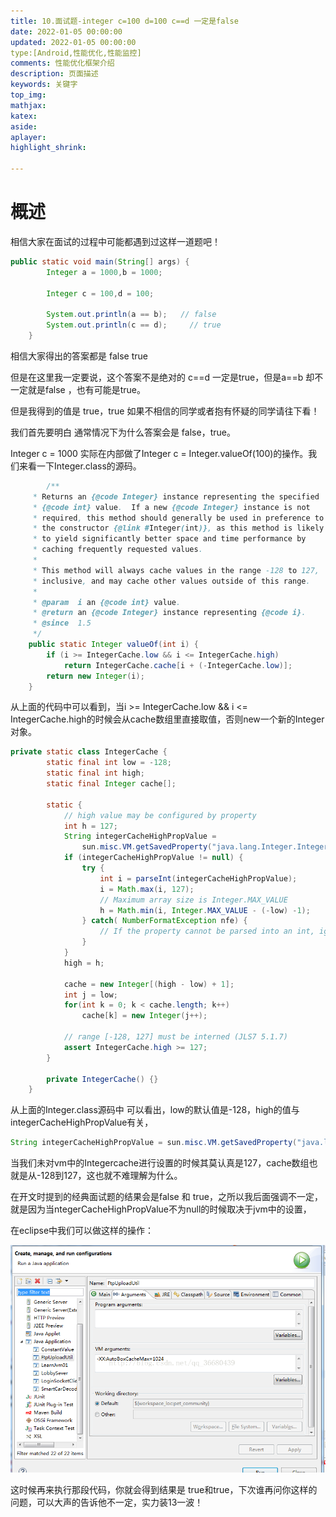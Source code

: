 ```yaml
---
title: 10.面试题-integer c=100 d=100 c==d 一定是false
date: 2022-01-05 00:00:00
updated: 2022-01-05 00:00:00
type:[Android,性能优化,性能监控]
comments: 性能优化框架介绍
description: 页面描述
keywords: 关键字
top_img:
mathjax:
katex:
aside:
aplayer:
highlight_shrink:

---
```


# 概述

相信大家在面试的过程中可能都遇到过这样一道题吧！

```java
public static void main(String[] args) {
        Integer a = 1000,b = 1000;

        Integer c = 100,d = 100;

        System.out.println(a == b);   // false
        System.out.println(c == d);		// true
    }
```

相信大家得出的答案都是 false true

但是在这里我一定要说，这个答案不是绝对的  c==d 一定是true，但是a==b 却不一定就是false ，也有可能是true。

但是我得到的值是 true，true 如果不相信的同学或者抱有怀疑的同学请往下看！



我们首先要明白 通常情况下为什么答案会是 false，true。



Integer c = 1000 实际在内部做了Integer c = Integer.valueOf(100)的操作。我们来看一下Integer.class的源码。

```java
		/**
     * Returns an {@code Integer} instance representing the specified
     * {@code int} value.  If a new {@code Integer} instance is not
     * required, this method should generally be used in preference to
     * the constructor {@link #Integer(int)}, as this method is likely
     * to yield significantly better space and time performance by
     * caching frequently requested values.
     *
     * This method will always cache values in the range -128 to 127,
     * inclusive, and may cache other values outside of this range.
     *
     * @param  i an {@code int} value.
     * @return an {@code Integer} instance representing {@code i}.
     * @since  1.5
     */
    public static Integer valueOf(int i) {
        if (i >= IntegerCache.low && i <= IntegerCache.high)
            return IntegerCache.cache[i + (-IntegerCache.low)];
        return new Integer(i);
    }
```



从上面的代码中可以看到，当i >= IntegerCache.low && i <= IntegerCache.high的时候会从cache数组里直接取值，否则new一个新的Integer对象。

```java
private static class IntegerCache {
        static final int low = -128;
        static final int high;
        static final Integer cache[];

        static {
            // high value may be configured by property
            int h = 127;
            String integerCacheHighPropValue =
                sun.misc.VM.getSavedProperty("java.lang.Integer.IntegerCache.high");
            if (integerCacheHighPropValue != null) {
                try {
                    int i = parseInt(integerCacheHighPropValue);
                    i = Math.max(i, 127);
                    // Maximum array size is Integer.MAX_VALUE
                    h = Math.min(i, Integer.MAX_VALUE - (-low) -1);
                } catch( NumberFormatException nfe) {
                    // If the property cannot be parsed into an int, ignore it.
                }
            }
            high = h;

            cache = new Integer[(high - low) + 1];
            int j = low;
            for(int k = 0; k < cache.length; k++)
                cache[k] = new Integer(j++);

            // range [-128, 127] must be interned (JLS7 5.1.7)
            assert IntegerCache.high >= 127;
        }

        private IntegerCache() {}
    }
```



从上面的Integer.class源码中 可以看出，low的默认值是-128，high的值与integerCacheHighPropValue有关，

```java
String integerCacheHighPropValue = sun.misc.VM.getSavedProperty("java.lang.Integer.IntegerCache.high");
```



当我们未对vm中的Integercache进行设置的时候其莫认真是127，cache数组也就是从-128到127，这也就不难理解为什么。



在开文时提到的经典面试题的结果会是false 和 true，之所以我后面强调不一定，就是因为当ntegerCacheHighPropValue不为null的时候取决于jvm中的设置，



在eclipse中我们可以做这样的操作：

![图片](images/640.png)





这时候再来执行那段代码，你就会得到结果是 true和true，下次谁再问你这样的问题，可以大声的告诉他不一定，实力装13一波！














































